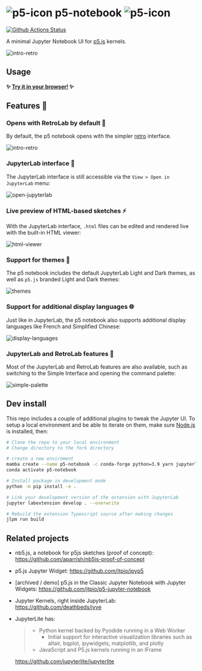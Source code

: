 # ![p5-icon](./favicon.ico) p5-notebook ![p5-icon](./favicon.ico)

[![Github Actions Status](https://github.com/jtpio/p5-notebook/workflows/Build/badge.svg)](https://github.com/jtpio/p5-notebook/actions)

A minimal Jupyter Notebook UI for [p5.js](https://p5js.org) kernels.

![intro-retro](https://user-images.githubusercontent.com/591645/135836629-4fb3e6f7-fde5-41d7-bea7-7bd714c5f428.gif)

## Usage

**✨ [Try it in your browser!](https://p5nb.now.sh/) ✨**

## Features 🎁

### Opens with RetroLab by default 📒

By default, the p5 notebook opens with the simpler [retro](https://github.com/jupyterlab/retrolab) interface.

![intro-retro](https://user-images.githubusercontent.com/591645/135836629-4fb3e6f7-fde5-41d7-bea7-7bd714c5f428.gif)

### JupyterLab interface 🧪

The JupyterLab interface is still accessible via the `View > Open in JupyterLab` menu:

![open-jupyterlab](https://user-images.githubusercontent.com/591645/135836658-f315dffb-3733-405c-af8b-a40444c3a55a.gif)

### Live preview of HTML-based sketches ⚡

With the JupyterLab interface, `.html` files can be edited and rendered live with the built-in HTML viewer:

![html-viewer](https://user-images.githubusercontent.com/591645/135836723-7e80fe17-4587-43ce-94cf-45d7353cb57c.gif)

### Support for themes 🌈

The p5 notebook includes the default JupyterLab Light and Dark themes, as well as `p5.js` branded Light and Dark themes:

![themes](https://user-images.githubusercontent.com/591645/135837172-69d1d709-eb8f-4071-87b9-132a035e08cf.gif)

### Support for additional display languages 🌐

Just like in JupyterLab, the p5 notebook also supports additional display languages like French and Simplified Chinese:

![display-languages](https://user-images.githubusercontent.com/591645/135838407-2ff06596-10da-4d04-ad71-3139ae692211.gif)

### JupyterLab and RetroLab features 🎨

Most of the JupyterLab and RetroLab features are also available, such as switching to the Simple Interface and opening the command palette:

![simple-palette](https://user-images.githubusercontent.com/591645/135837214-860c5a92-b46e-4cd6-aeac-3b0c47ad9329.gif)

## Dev install

This repo includes a couple of additional plugins to tweak the Jupyter UI. To setup a local environment and be able to iterate on them, make sure [Node.js](https://nodejs.org) is installed, then:

```bash
# Clone the repo to your local environment
# Change directory to the fork directory

# create a new enviroment
mamba create --name p5-notebook -c conda-forge python=3.9 yarn jupyterlab jupyter-packaging
conda activate p5-notebook

# Install package in development mode
python -m pip install -e .

# Link your development version of the extension with JupyterLab
jupyter labextension develop . --overwrite

# Rebuild the extension Typescript source after making changes
jlpm run build
```

## Related projects

- nb5.js, a notebook for p5js sketches (proof of concept): https://github.com/aparrish/nb5js-proof-of-concept
- p5.js Jupyter Widget: https://github.com/jtpio/ipyp5
- [archived / demo] p5.js in the Classic Jupyter Notebook with Jupyter Widgets: https://github.com/jtpio/p5-jupyter-notebook
- Jupyter Kernels, right inside JupyterLab: https://github.com/deathbeds/jyve
- JupyterLite has:

  > - Python kernel backed by Pyodide running in a Web Worker
  >   - Initial support for interactive visualization libraries such as altair, bqplot, ipywidgets, matplotlib, and plotly
  > - JavaScript and P5.js kernels running in an IFrame

  https://github.com/jupyterlite/jupyterlite
